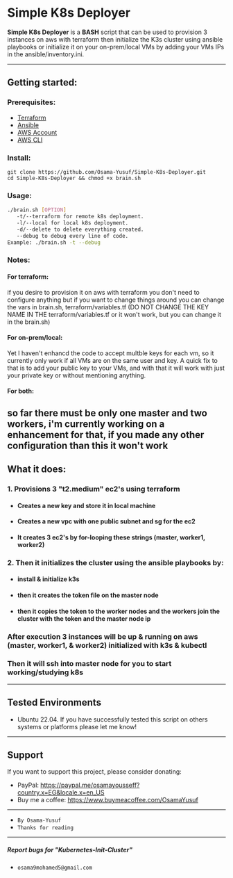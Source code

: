 # Simple K8s Deployer
**Simple K8s Deployer** is a **BASH** script that can be used to provision 3 instances on aws with terraform then initialize the K3s cluster using ansible playbooks or initialize it on your on-prem/local VMs by adding your VMs IPs in the ansible/inventory.ini.

---

## Getting started:

### Prerequisites:
- [Terraform](https://www.terraform.io/downloads.html)
- [Ansible](https://docs.ansible.com/ansible/latest/installation_guide/intro_installation.html)
- [AWS Account](https://aws.amazon.com/premiumsupport/knowledge-center/create-and-activate-aws-account/)
- [AWS CLI](https://docs.aws.amazon.com/cli/latest/userguide/cli-chap-install.html)

### Install:
```
git clone https://github.com/Osama-Yusuf/Simple-K8s-Deployer.git
cd Simple-K8s-Deployer && chmod +x brain.sh 
```

### Usage:
``` bash
./brain.sh [OPTION]
   -t/--terraform for remote k8s deployment.
   -l/--local for local k8s deployment.
   -d/--delete to delete everything created.
   --debug to debug every line of code.
Example: ./brain.sh -t --debug
```

### Notes:
#### For terraform:
if you desire to provision it on aws with terraform you don't need to configure anything but if you want to change things around you can change the vars in brain.sh, terraform/variables.tf (DO NOT CHANGE THE KEY NAME IN THE terraform/variables.tf or it won't work, but you can change it in the brain.sh)

#### For on-prem/local:
Yet I haven't enhancd the code to accept multble keys for each vm, so it currently only work if all VMs are on the same user and key.
   A quick fix to that is to add your public key to your VMs, and with that it will work with just your private key or without mentioning anything.

#### For both:
   so far there must be only one master and two workers, i'm currently working on a enhancement for that, if you made any other configuration than this it won't work
---

## What it does:

### 1. Provisions 3 "t2.medium" ec2's using terraform
- #### Creates a new key and store it in local machine
- #### Creates a new vpc with one public subnet and sg for the ec2
- #### It creates 3 ec2's by for-looping these strings (master, worker1, worker2)

### 2. Then it initializes the cluster using the ansible playbooks by:
- #### install & initialize k3s
- #### then it creates the token file on the master node
- #### then it copies the token to the worker nodes and the workers join the cluster with the token and the master node ip 

### After execution 3 instances will be up & running on aws (master, worker1, & worker2) initialized with k3s & kubectl 
### Then it will ssh into master node for you to start working/studying k8s

---

## Tested Environments

* Ubuntu 22.04.
   If you have successfully tested this script on others systems or platforms please let me know!

---

## Support

 If you want to support this project, please consider donating:
 * PayPal: https://paypal.me/osamayousseff?country.x=EG&locale.x=en_US
 * Buy me a coffee: https://www.buymeacoffee.com/OsamaYusuf

---

* `By Osama-Yusuf`
* `Thanks for reading`

-------
##### Report bugs for "Kubernetes-Init-Cluster"
* `osama9mohamed5@gmail.com`
